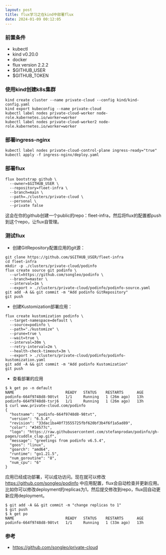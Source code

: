 ```yaml
---
layout: post
title: flux学习之在kind中部署flux
date: 2024-01-09 00:12:05
---
```


### 前置条件

- kubectl
- kind v0.20.0
- docker
- flux version 2.2.2
- $GITHUB_USER
- $GITHUB_TOKEN

### 使用kind创建k8s集群

```
kind create cluster --name private-cloud --config kind/kind-config.yaml
kind export kubeconfig --name private-cloud
kubectl label nodes private-cloud-worker node-role.kubernetes.io/worker=worker
kubectl label nodes private-cloud-worker2 node-role.kubernetes.io/worker=worker
```

### 部署ingress-nginx

```
kubectl label nodes private-cloud-control-plane ingress-ready="true"
kubectl apply -f ingress-nginx/deploy.yaml
```

### 部署flux

```
flux bootstrap github \
  --owner=$GITHUB_USER \
  --repository=fleet-infra \
  --branch=main \
  --path=./clusters/private-cloud \
  --personal \
  --private false
```

这会在你的github创建一个public的repo：fleet-infra，然后将flux的配置都push到这个repo，让flux自管理。

### 测试flux

- 创建GitRepository配置应用的git源：

```
git clone https://github.com/$GITHUB_USER/fleet-infra
cd fleet-infra
mkdir -p ./clusters/private-cloud/podinfo
flux create source git podinfo \
  --url=https://github.com/songleo/podinfo \
  --branch=master \
  --interval=1m \
  --export > ./clusters/private-cloud/podinfo/podinfo-source.yaml
git add -A && git commit -m "Add podinfo GitRepository"
git push
```
- 创建Kustomization部署应用：

```
flux create kustomization podinfo \
  --target-namespace=default \
  --source=podinfo \
  --path="./kustomize" \
  --prune=true \
  --wait=true \
  --interval=30m \
  --retry-interval=2m \
  --health-check-timeout=3m \
  --export > ./clusters/private-cloud/podinfo/podinfo-kustomization.yaml
git add -A && git commit -m "Add podinfo Kustomization"
git push
```

- 查看部署的应用

```
$ k get po -n default
NAME                       READY   STATUS    RESTARTS      AGE
podinfo-664f9748d8-98tvt   1/1     Running   1 (26m ago)   13h
podinfo-664f9748d8-tsrj6   1/1     Running   1 (26m ago)   13h
$ curl www.private-cloud.com/podinfo
{
  "hostname": "podinfo-664f9748d8-98tvt",
  "version": "6.5.4",
  "revision": "33dac1ba40f73555725fbf620bf3b4f6f1a5ad89",
  "color": "#34577c",
  "logo": "https://raw.githubusercontent.com/stefanprodan/podinfo/gh-pages/cuddle_clap.gif",
  "message": "greetings from podinfo v6.5.4",
  "goos": "linux",
  "goarch": "amd64",
  "runtime": "go1.21.5",
  "num_goroutine": "8",
  "num_cpu": "6"
}
```

应用已经成功部署，可以成功访问。现在就可以修改 https://github.com/songleo/podinfo 中应用配置，flux会自动检查并更新应用。比如你可以修改deployment的replicas为1，然后提交修改到repo，flux回自动更新应用deployment。

```
$ git add -A && git commit -m "change replicas to 1"
$ git push
$ k get po
NAME                       READY   STATUS    RESTARTS      AGE
podinfo-664f9748d8-98tvt   1/1     Running   1 (33m ago)   13h
```

### 参考

- https://github.com/songleo/private-cloud
